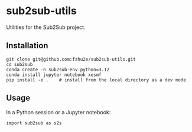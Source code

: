 # sub2sub-utils

Utilities for the Sub2Sub project.


## Installation

```
git clone git@github.com:fzhu2e/sub2sub-utils.git
cd sub2sub
conda create -n sub2sub-env python=3.12
conda install jupyter notebook xesmf
pip install -e .    # install from the local directory as a dev mode
```

## Usage

In a Python session or a Jupyter notebook:
```
import sub2sub as s2s
```